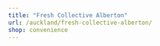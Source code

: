 ```yaml
---
title: "Fresh Collective Alberton"
url: /auckland/fresh-collective-alberton/
shop: convenience
---
```

